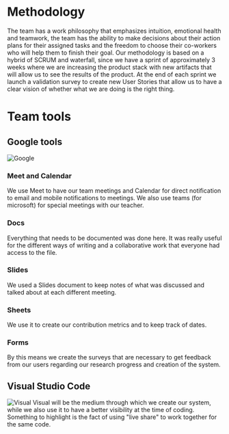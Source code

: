 # Methodology
The team has a work philosophy that emphasizes intuition, emotional health and teamwork, the team has the ability to make decisions about their action plans for their assigned tasks and the freedom to choose their co-workers who will help them to finish their goal. Our methodology is based on a hybrid of SCRUM and waterfall, since we have a sprint of approximately 3 weeks where we are increasing the product stack with new artifacts that will allow us to see the results of the product. At the end of each sprint we launch a validation survey to create new User Stories that allow us to have a clear vision of whether what we are doing is the right thing.
# Team tools
## Google tools
![Google](Imagen/google_tools.png "Only this")
### Meet and Calendar
We use Meet to have our team meetings and Calendar for direct notification to email and mobile notifications to meetings. We also use teams (for microsoft) for special meetings with our teacher.
### Docs
Everything that needs to be documented was done here. It was really useful for the different ways of writing and a collaborative work that everyone had access to the file.
### Slides
We used a Slides document to keep notes of what was discussed and talked about at each different meeting.
### Sheets
We use it to create our contribution metrics and to keep track of dates.
### Forms
By this means we create the surveys that are necessary to get feedback from our users regarding our research progress and creation of the system.
## Visual Studio Code
![Visual](Imagen/visual.png "Coding time!!")
Visual will be the medium through which we create our system, while we also use it to have a better visibility at the time of coding.
Something to highlight is the fact of using "live share" to work together for the same code.